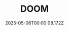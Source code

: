 ---
title: "DOOM"
id: 379720
date: 2025-05-06T00:00:08.172Z
link: games/steam/recent/doom
image: http://media.steampowered.com/steamcommunity/public/images/apps/379720/b6e72ff47d1990cb644700751eeeff14e0aba6dc.jpg
playtime_2weeks: 18
playtime_forever: 18
playtime_windows_forever: 0
playtime_mac_forever: 0
playtime_linux_forever: 18
playtime_deck_forever: 18
---